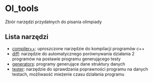 
# OI_tools
Zbiór narzędzi przydatnych do pisania olimpiady
## Lista narzędzi
- [compiler++](https://github.com/adespawn/OI_tools/tree/main/tools/compiler%2B%2B "compiler++"): uproszczone narzędzie do kompilacji programów c++
- [diff](https://github.com/adespawn/OI_tools/tree/main/tools/diff "diff"): narzędzie do automatycznego porównywania działania 2 programów na postawie programu generującego testy
- [generators](https://github.com/adespawn/OI_tools/tree/main/tools/generators "generators"): programy generujące dane struktury danych
- [tester](https://github.com/adespawn/OI_tools/tree/main/tools/tester "tester"): narzędzie do sprawdzania poprawności programu na danych testach, możliwaość mieżenie czasu działania programu

